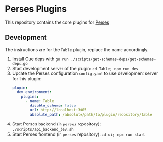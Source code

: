 # Perses Plugins

This repository contains the core plugins for [Perses](https://github.com/perses/perses)

## Development

The instructions are for the `Table` plugin, replace the name accordingly.

1. Install Cue deps with `go run ./scripts/get-schemas-deps/get-schemas-deps.go`
2. Start development server of the plugin: `cd Table; npm run dev`
3. Update the Perses configuration `config.yaml` to use development server for this plugin:
   ```yaml
   plugin:
     dev_environment:
       plugins:
         - name: Table
           disable_schema: false
           url: http://localhost:3005
           absolute_path: /absolute/path/to/plugin/repository/table
   ```
4. Start Perses backend (in `perses` repository): `./scripts/api_backend_dev.sh`
5. Start Perses frontend (in `perses` repository): `cd ui; npm run start`
